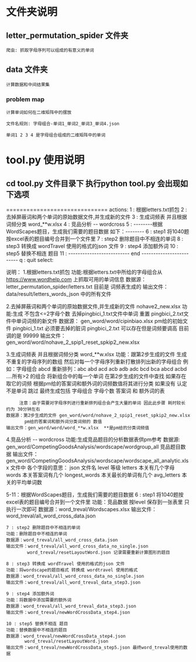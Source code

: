 # 文件夹说明
## letter_permutation_spider 文件夹
	爬虫: 抓取字母序列可以组成的有意义的单词
## data 文件夹
	计算数据和中间结果集
### problem map
	计算单词如何在二维矩阵中的摆放

	文件名规则: 字母组合-单词1_单词2_单词3_单词4.json

	单词1 2 3 4 是字母组合组成的二维矩阵中的单词


# tool.py 使用说明
## cd tool.py 文件目录下  执行python tool.py  会出现如下选项

==============================
actions:
	1 : 根据letters.txt抓包
	2 : 去掉屏蔽词和两个单词的原始数据文件,并生成新的文件
	3 : 生成词频表 并且根据词频分类 word_**w.xlsx
	4 : 竞品分析 -- wordcross
	5 : --------根据WordScapes题目，生成我们需要的题目数据 如下：--------
	6 : step1 将1040题按excel表的题目编号合并到一个文件里
	7 : step2 删除题目中不相连的单词
	8 : step3 转换成 wordTravel 使用的格式的json 文件
	9 : step4 添加额外词
	10 : step5 替换不相连 题目
	11 : --------------------------      end      -------------------------
	q : quit
select: 


说明：
1.根据letters.txt抓包 
	功能:根据letters.txt中所给的字母组合从 https://www.wordhelp.com 上抓取可用的单词信息
	数据源：letter_permutation_spider/letters.txt 目前是 词频表生成的
	输出文件：data/result/letters_words_json 中的所有文件

2.去掉屏蔽词和两个单词的原始数据文件,并生成新的文件 nohave2_new.xlsx
	功能:生成 不包含<=2字母个数 去掉pingbici_1.txt文件中单词  重置 pingbici_2.txt文件中单词词频的新文件 
	数据源： gen_word/word/cipinbiao.xlsx pm给的初始文件
	        pingbici_1.txt 必须要去掉的脏词
	        pingbici_2.txt 可以存在但是词频要调高 目前调的是 99999
	输出文件：gen_word/word/nohave_2_spip1_reset_spkip2_new.xlsx

3.生成词频表 并且根据词频分类 word_**w.xlsx
	功能：跟第2步生成的文件 生成不重复的字母序列的数组 然后对每一个字母序列重新打散排列出新的字母组合
		 例如：字母组合 abcd  重新排列：abc abd acd acb adb adc bcd bca abcd acbd ....所有>2 的组合
		 将新组合中的每一个单词 在第2步生成的文件中查找 如果存在 取它的词频 根据pm给的答案词和额外词的词频数值将其进行分类
		 如果没有 认定不是单词 跳过
		 最终生成包括 字母组合 字母个数 答案词 和 额外词的表

		 注意：由于需要对字母序列进行重新排列组合会产生大量的单词 因此此步骤 耗时较长 约为 30分钟左右
	数据源：第2步生成的文件 gen_word/word/nohave_2_spip1_reset_spkip2_new.xlsx
		   pm给的答案词和额外词分类词频的 数值
	输出文件：gen_word/word/word_**w.xlsx  **是pm给的分类词频值

4.竞品分析 -- wordcross
	功能:生成竞品题目的分析数据表供pm参考
	数据源: gen_word/CompetingGoodsAnalysis/wordscape/wordgroup_all 竞品题目数据
	输出文件：gen_word/CompetingGoodsAnalysis/wordscape/wordscape_all_analytic.xlsx
			文件中 各个字段的意思：
			json 文件名   level 等级  letters 本关有几个字母  words 本关答案词有几个
			longest_words 本关最长的单词有几个   avg_letters 本关的平均单词数

5-11：根据WordScapes题目，生成我们需要的题目数据
	6 : step1 将1040题按excel表的题目编号合并到一个文件里
	功能：竞品数据 按level 保存到一张表里 只执行一次即可
	数据源：word_treval/Wordscapes.xlsx 
	输出文件：word_treval/all_word_cross_data.json

	7 : step2 删除题目中不相连的单词
	功能：删除题目中不相连的单词
	数据源：word_treval/all_word_cross_data.json
	输出文件：word_treval/all_word_cross_data_no_single.json
	        word_treval/resetLayoutWord.json 记录需要重新计算图形的题目

	8 : step3 转换成 wordTravel 使用的格式的json 文件
	功能：将wordscape的题目格式 转换成 wordtravel 使用的格式
	数据源：word_treval/all_word_cross_data_no_single.json
	输出文件：word_treval/all_word_treval_data_step3.json

	9 : step4 添加额外词
	功能：将数据中添加需要的额外词
	数据源：word_treval/all_word_treval_data_step3.json
	输出文件：word_treval/newWordCrossData_step4.json

	10 : step5 替换不相连 题目
	功能：替换数据中不相连的题目
	数据源：word_treval/newWordCrossData_step4.json
		   word_treval/resetLayoutWord.json
	输出文件：word_treval/newWordCrossData_step5.json 最终word_treval使用的数据


